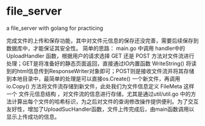 # file_server
a file_server with golang for practicing 

完成文件的上传和保存功能，其中对文件元信息的保存还没完善，需要后续保存到数据库中，才能保证其安全性。
简单的思路：
main.go 中调用 handler中的 UploadHandler 函数，根据用户的请求选择 GET 还是 POST 方法对文件流进行处理；GET是将准备好的静态页面返回，直接通过IO内置函数 WriteString() 将读到的html信息传到ResponseWriter对象即可；POST则是接收文件流并将其存储到本地目录中，最简单的处理是可以直接os.Create() 一个新文件，再调用io.Copy() 方法将文件流存储到新文件，此处我们为文件信息定义 FileMeta 这样一个 文件元信息结构 ，对文件流的信息进行存储，尤其是通过util/util.go 中的方法计算出每个文件的哈希标识，为之后对文件的查询修改操作提供便利。为了交互友好性，增加了UploadSucHandler函数，文件上传完成后，由main函数调用以显示上传成功的信息。

